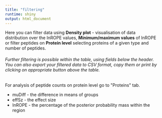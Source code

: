 ```yaml
---
title: "filtering"
runtime: shiny
output: html_document
---
```

Here you can filter data using **Density plot** - visualisation of data distribution over the InROPE values, **Minimum/maximum values** of InROPE or filter peptides on **Protein level** selecting proteins of a given type and number of peptides.

###### Further filtering is possible within the table, using fields below the header. You can also export your filtered data to CSV format, copy them or print by clicking on appropriate button above the table. 

For analysis of peptide counts on protein level go to "Proteins" tab.

- muDiff - the difference in means of groups
- effSz - the effect size
- InROPE - the percentage of the posterior probability mass within the region
